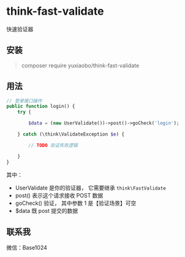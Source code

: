 # think-fast-validate

快速验证器

## 安装

> composer require yuxiaobo/think-fast-validate

## 用法

```php
// 登录接口操作
public function login() {
    try {

        $data = (new UserValidate())->post()->goCheck('login');

    } catch (\think\ValidateException $e) {

        // TODO 验证失败逻辑

    }
}

```

其中：

- UserValidate 是你的验证器， 它需要继承 `think\FastValidate`
- post() 表示这个请求接收 POST 数据
- goCheck() 验证， 其中参数 1 是【验证场景】可空
- $data 既 post 提交的数据

## 联系我

微信：Base1024

